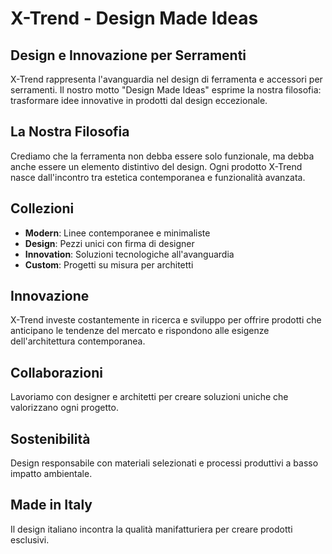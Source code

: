 # X-Trend - Design Made Ideas

## Design e Innovazione per Serramenti

X-Trend rappresenta l'avanguardia nel design di ferramenta e accessori per serramenti. Il nostro motto "Design Made Ideas" esprime la nostra filosofia: trasformare idee innovative in prodotti dal design eccezionale.

## La Nostra Filosofia

Crediamo che la ferramenta non debba essere solo funzionale, ma debba anche essere un elemento distintivo del design. Ogni prodotto X-Trend nasce dall'incontro tra estetica contemporanea e funzionalità avanzata.

## Collezioni

- **Modern**: Linee contemporanee e minimaliste
- **Design**: Pezzi unici con firma di designer
- **Innovation**: Soluzioni tecnologiche all'avanguardia
- **Custom**: Progetti su misura per architetti

## Innovazione

X-Trend investe costantemente in ricerca e sviluppo per offrire prodotti che anticipano le tendenze del mercato e rispondono alle esigenze dell'architettura contemporanea.

## Collaborazioni

Lavoriamo con designer e architetti per creare soluzioni uniche che valorizzano ogni progetto.

## Sostenibilità

Design responsabile con materiali selezionati e processi produttivi a basso impatto ambientale.

## Made in Italy

Il design italiano incontra la qualità manifatturiera per creare prodotti esclusivi.
